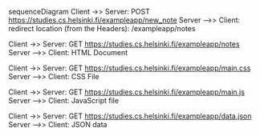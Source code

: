 sequenceDiagram
Client ->> Server: POST https://studies.cs.helsinki.fi/exampleapp/new_note
Server -->> Client: redirect location (from the Headers): /exampleapp/notes

Client ->> Server: GET https://studies.cs.helsinki.fi/exampleapp/notes
Server -->> Client: HTML Document

Client ->> Server: GET https://studies.cs.helsinki.fi/exampleapp/main.css
Server -->> Client: CSS File

Client ->> Server: GET https://studies.cs.helsinki.fi/exampleapp/main.js
Server -->> Client: JavaScript file

Client ->> Server: GET https://studies.cs.helsinki.fi/exampleapp/data.json
Server -->> Client: JSON data






